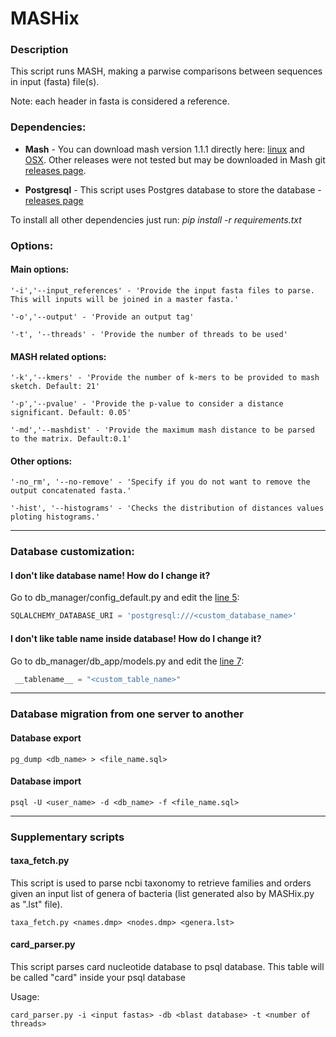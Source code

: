 # MASHix


### Description

This script runs MASH, making a parwise comparisons between sequences in input (fasta) file(s).

Note: each header in fasta is considered a reference.

### Dependencies:

* **Mash** - You can download mash version 1.1.1 directly here: [linux](https://github.com/marbl/Mash/releases/download/v1.1.1/mash-Linux64-v1.1.1.tar.gz) and [OSX](https://github.com/marbl/Mash/releases/download/v1.1.1/mash-OSX64-v1.1.1.tar.gz). Other releases were not tested but may be downloaded in Mash git [releases page](https://github.com/marbl/Mash/releases).

* **Postgresql** - This script uses Postgres database to store the database - [releases page](https://www.postgresql.org/download/)

To install all other dependencies just run: _pip install -r requirements.txt_

### Options:

#### Main options:

```
'-i','--input_references' - 'Provide the input fasta files to parse. This will inputs will be joined in a master fasta.'

'-o','--output' - 'Provide an output tag'

'-t', '--threads' - 'Provide the number of threads to be used'
```

#### MASH related options:
```
'-k','--kmers' - 'Provide the number of k-mers to be provided to mash sketch. Default: 21'

'-p','--pvalue' - 'Provide the p-value to consider a distance significant. Default: 0.05'

'-md','--mashdist' - 'Provide the maximum mash distance to be parsed to the matrix. Default:0.1'
```

#### Other options:

```
'-no_rm', '--no-remove' - 'Specify if you do not want to remove the output concatenated fasta.'

'-hist', '--histograms' - 'Checks the distribution of distances values ploting histograms.'
```

---

### Database customization:

#### I don't like database name! How do I change it?

Go to db_manager/config_default.py and edit the [line 5](https://github.com/tiagofilipe12/MASHix/blob/master/db_manager/config_default.py#L5):

```python
SQLALCHEMY_DATABASE_URI = 'postgresql:///<custom_database_name>'
```

#### I don't like table name inside database! How do I change it?

Go to db_manager/db_app/models.py and edit the [line 7](https://github.com/tiagofilipe12/MASHix/blob/master/db_manager/db_app/models.py#L7):

```python
 __tablename__ = "<custom_table_name>"
```

---

### Database migration from one server to another

#### Database export

```
pg_dump <db_name> > <file_name.sql>
```

#### Database import

```
psql -U <user_name> -d <db_name> -f <file_name.sql>
```

---

### Supplementary scripts

#### taxa_fetch.py

This script is used to parse ncbi taxonomy to retrieve families and orders given an input list of genera of bacteria (list generated also by MASHix.py as ".lst" file).

```
taxa_fetch.py <names.dmp> <nodes.dmp> <genera.lst>

```

#### card_parser.py
This script parses card nucleotide database to psql database. This table will be called "card" inside your psql database

Usage:

```
card_parser.py -i <input fastas> -db <blast database> -t <number of threads>
```
